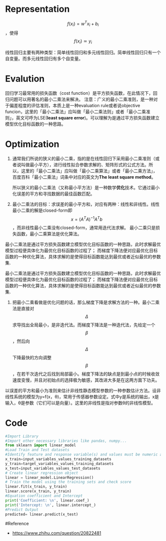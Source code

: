 # Representation

$$f(x_{i}) = w^{T}x_{i} + b_{i}$$，使得$$f(x_{i}) \simeq y_{i}$$

线性回归主要有两种类型：简单线性回归和多元线性回归。简单线性回归只有一个自变量。而多元线性回归有多个自变量。

# Evalution

回归学习最常用的损失函数（cost function）是平方损失函数，在此情况下，回归问题可以用著名的最小二乘法来解决。
注意：广义的最小二乘准则，是一种对于偏差程度的评估准则，本质上是一种evaluation rule或者说objective funcion，这里的「最小二乘法」应叫做「最小二乘法则」或者「最小二乘准则」，英文可呼为LSE(**least square error**)。可以理解为是通过平方损失函数建立模型优化目标函数的一种思路。

# Optimization

1. 通常我们所说的狭义的最小二乘，指的是在线性回归下采用最小二乘准则（或者说叫做最小平方），进行线性拟合参数求解的、矩阵形式的公式方法。所以，这里的「最小二乘法」应叫做「最小二乘算法」或者「最小二乘方法」，百度百科「最小二乘法」词条中对应的英文为**The least square method**。

    所以狭义的最小二乘法（又称最小平方法）是一种数学**优化**技术。它通过最小化误差的平方和寻找数据的最佳函数匹配。

2. 最小二乘法的目标：求误差的最小平方和，对应有两种：线性和非线性。线性最小二乘的解是closed-form即$$x=(A^T A)^{-1}A^Tb$$，而非线性最小二乘没有closed-form，通常用迭代法求解。
  最小二乘只是损失函数，最小二乘算法是优化算法。

最小二乘法是通过平方损失函数建立模型优化目标函数的一种思路，此时求解最优模型过程便具体化为最优化目标函数的过程了；
而梯度下降法便对应最优化目标函数的一种优化算法，具体求解的是使得目标函数能达到最优或者近似最优的参数集.

最小二乘法是通过平方损失函数建立模型优化目标函数的一种思路，此时求解最优模型过程便具体化为最优化目标函数的过程了；
而梯度下降法便对应最优化目标函数的一种优化算法，具体求解的是使得目标函数能达到最优或者近似最优的参数集.

1. 把最小二乘看做是优化问题的话，那么梯度下降是求解方法的一种。最小二乘法是直接对$$\Delta$$求导找出全局最小，是非迭代法。而梯度下降法是一种迭代法，先给定一个$$\beta$$ ，然后向$$\Delta$$下降最快的方向调整$$\beta$$ ，在若干次迭代之后找到局部最小。梯度下降法的缺点是到最小点的时候收敛速度变慢，并且对初始点的选择极为敏感，其改进大多是在这两方面下功夫。

以误差的平方和最小为准则来估计非线性静态模型参数的一种参数估计方法。设非线性系统的模型为y=f\(x，θ\)，常用于传感器参数设定。式中y是系统的输出，x是输入，θ是参数（它们可以是向量）。这里的非线性是指对参数θ的非线性模型。

# Code

```python
#Import Library
#Import other necessary libraries like pandas, numpy...
from sklearn import linear_model
#Load Train and Test datasets
#Identify feature and response variable(s) and values must be numeric and numpy arrays
x_train=input_variables_values_training_datasets
y_train=target_variables_values_training_datasets
x_test=input_variables_values_test_datasets
# Create linear regression object
linear = linear_model.LinearRegression()
# Train the model using the training sets and check score
linear.fit(x_train, y_train)
linear.score(x_train, y_train)
#Equation coefficient and Intercept
print('Coefficient: \n', linear.coef_)
print('Intercept: \n', linear.intercept_)
#Predict Output
predicted= linear.predict(x_test)
```

#Reference
- https://www.zhihu.com/question/20822481 

